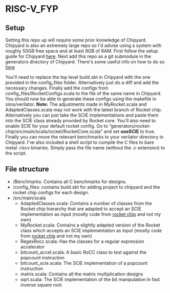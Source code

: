 # RISC-V_FYP

## Setup
Setting this repo up will require some prior knowledge of Chipyard. Chipyard is also an extremely large repo so I'd advise using a system with roughly
50GB free space and at least 8GB of RAM.
First follow the setup guide for Chipyard [here](https://chipyard.readthedocs.io/en/latest/Chipyard-Basics/Initial-Repo-Setup.html).
Next add this repo as a git submodule in the generators directory of Chipyard. There's some useful info on how to do so [here](https://chipyard.readthedocs.io/en/latest/Customization/Custom-Chisel.html)

You'll need to replace the top level build.sbt in Chipyard with
the one provided in the config_files folder. Alternatively just do a diff and add the necessary changes. Finally add the configs from config_files/RocketConfigs.scala to the file of the same name in Chipyard. You should now be able to generate these configs using the makefile in sims/verilator.
**Note:** The adjustments made in MyRocket.scala and AdaptedClasses.scala may not work with the latest branch of Rocket chip. Alternatively you can just take the SCIE implementations and paste them into the SCIE class already provided by Rocket core. You'll also need to enable SCIE for your default rocket config. Go to “generators/rocket-chip/src/main/scala/rocket/RocketCore.scala” and set **useSCIE** to true. Finally you can move the relevant benchmarks to your verilator directory in Chipyard. I've also included a shell script to compile the C files to bare metal .riscv binaries. Simply pass the file name (without the .c extension) to the script.  

## File structure

- /Benchmarks: Contains all C benchmarks for designs.
- /config_files: contains build.sbt for adding project to chipyard and the rocket chip configs for each design.
- /src/main/scala
  - AdaptedClasses.scala: Contains a number of classes from the Rocket chip hierarchy that are adapted to accept an SCIE implementation as input (mostly code from [rocket chip](https://github.com/chipsalliance/rocket-chip) and not my own)
  - MyRocket.scala: Contains a slightly adapted version of the Rocket class which accepts an SCIE implementation as input (mostly code from [rocket chip](https://github.com/chipsalliance/rocket-chip) and not my own)
  - RegexRocc.scala: Has the classes for a regular expression accelerator
  - bitcount_accel.scala: A basic RoCC class to test against the popcount instruction
  - bitcount_scie.scala: The SCIE implementation of a popcount instruction
  - matrix.scala: Contains all the matrix multiplication designs
  - sqrt.scala: The SCIE implementation of the bit manipulation in fast inverse square root.
